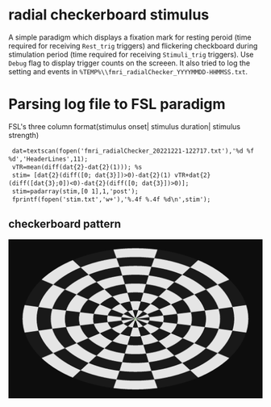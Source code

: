 # radial checkerboard stimulus
A simple paradigm which displays a fixation mark for resting peroid (time required for receiving `Rest_trig` triggers) and flickering checkboard during stimulation period (time required for receiving `Stimuli_trig` triggers). Use `Debug` flag to display trigger counts on the screeen. It also tried to log the setting and events in `%TEMP%\\fmri_radialChecker_YYYYMMDD-HHMMSS.txt`.

# Parsing log file to FSL paradigm 
FSL's three column format(stimulus onset| stimulus duration| stimulus strength) 
```matalb
 dat=textscan(fopen('fmri_radialChecker_20221221-122717.txt'),'%d %f %d','HeaderLines',11);
 vTR=mean(diff(dat{2}-dat{2}(1))); %s
 stim= [dat{2}(diff([0; dat{3}])>0)-dat{2}(1) vTR+dat{2}(diff([dat{3};0])<0)-dat{2}(diff([0; dat{3}])>0)];
 stim=padarray(stim,[0 1],1,'post');
 fprintf(fopen('stim.txt','w+'),'%.4f %.4f %d\n',stim');
```

## checkerboard pattern
![radial Cheakerboard](./doc/radialCheckerboard.PNG)
